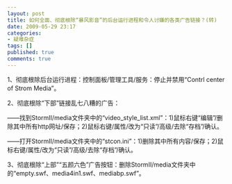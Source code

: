 ```yaml
---
layout: post
title: 如何全面、彻底根除“暴风影音”的后台运行进程和令人讨嫌的各类广告链接？(转)
date: 2009-05-29 23:17
categories:
- 疑难杂症
tags: []
published: true
comments: true
---
```

<p><p>1、彻底根除后台运行进程：控制面板/管理工具/服务：停止并禁用“Contrl center of Strom Media”。 <p>2、彻底根除“下部”链接乱七八糟的广告： <p>——找到StormII/media文件夹中的“video_style_list.xml”：1)鼠标右键“编辑”/删除其中所有http网址/保存；2)鼠标右键/属性/改为“只读”/高级/去除“存档”/确认。 <p>——打开StormII/media文件夹中的“stcon.ini”：1)删除其中所有内容/保存；2)鼠标右键/属性/改为“只读”/高级/去除“存档”/确认。 <p>3、彻底根除“上部”“五颜六色”广告按钮：删除StormII/media文件夹中的“empty.swf、media4in1.swf、mediabp.swf”。</p></p></p></p></p></p>
